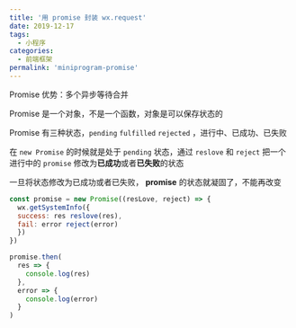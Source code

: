 ```yaml
---
title: '用 promise 封装 wx.request'
date: 2019-12-17
tags:
  - 小程序
categories:
  - 前端框架
permalink: 'miniprogram-promise'
---
```


Promise 优势：多个异步等待合并

Promise 是一个对象，不是一个函数，对象是可以保存状态的

Promise 有三种状态，`pending` `fulfilled` `rejected` ，进行中、已成功、已失败

在 `new Promise` 的时候就是处于 `pending` 状态，通过 `reslove` 和 `reject` 把一个进行中的 `promise` 修改为**已成功**或者**已失败**的状态

一旦将状态修改为已成功或者已失败， **promise** 的状态就凝固了，不能再改变

```js
const promise = new Promise((resLove, reject) => {
  wx.getSystemInfo({
  success: res reslove(res),
  fail: error reject(error)
  })
})

promise.then(
  res => {
    console.log(res)
  },
  error => {
    console.log(error)
  }
)
```

